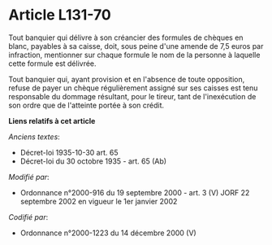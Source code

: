 # Article L131-70

Tout banquier qui délivre à son créancier des formules de chèques en blanc, payables à sa caisse, doit, sous peine d'une
amende de 7,5 euros par infraction, mentionner sur chaque formule le nom de la personne à laquelle cette formule est
délivrée.

Tout banquier qui, ayant provision et en l'absence de toute opposition, refuse de payer un chèque régulièrement assigné sur
ses caisses est tenu responsable du dommage résultant, pour le tireur, tant de l'inexécution de son ordre que de l'atteinte
portée à son crédit.

**Liens relatifs à cet article**

_Anciens textes_:

  - Décret-loi 1935-10-30 art. 65
  - Décret-loi du 30 octobre 1935 - art. 65 (Ab)

_Modifié par_:

  - Ordonnance n°2000-916 du 19 septembre 2000 - art. 3 (V) JORF 22 septembre 2002 en vigueur le 1er janvier 2002

_Codifié par_:

  - Ordonnance n°2000-1223 du 14 décembre 2000 (V)
